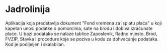 # Jadrolinija
Aplikacija koja predstavlja dokument "Fond vremena za isplatu plaća" u koji kapetan unosi podatke o pomorcima, sate na brodu i dobiva izračunate plaće. U bazi podataka se nalaze tablice Zaposlenik, Radno mjesto, Brod, FVZIP, Stavka i procedure koje se poziva u kodu za dohvaćanje podataka. Kod je podijeljen i skalabilan.
